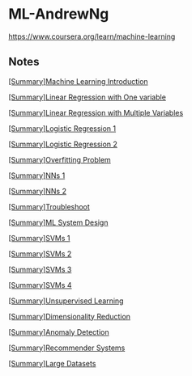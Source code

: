 # ML-AndrewNg
https://www.coursera.org/learn/machine-learning

## Notes

[[Summary]Machine Learning Introduction](https://github.com/ZhangYizhe/ML-AndrewNg/blob/ba4ace441442a0a403ed0c0287207129c809db1a/Summary/%5BSummary%5DMachine%20Learning%20Introduction.pdf)


[[Summary]Linear Regression with One variable](https://github.com/ZhangYizhe/ML-AndrewNg/blob/ba4ace441442a0a403ed0c0287207129c809db1a/Summary/%5BSummary%5DLinear%20Regression%20with%20One%20variable.pdf)

[[Summary]Linear Regression with Multiple Variables](https://github.com/ZhangYizhe/ML-AndrewNg/blob/ba4ace441442a0a403ed0c0287207129c809db1a/Summary/%5BSummary%5DLinear%20Regression%20with%20Multiple%20Variables.pdf)


[[Summary]Logistic Regression 1](https://github.com/ZhangYizhe/ML-AndrewNg/blob/ba4ace441442a0a403ed0c0287207129c809db1a/Summary/%5BSummary%5DLogistic%20Regression%201.pdf)

[[Summary]Logistic Regression 2](https://github.com/ZhangYizhe/ML-AndrewNg/blob/ba4ace441442a0a403ed0c0287207129c809db1a/Summary/%5BSummary%5DLogistic%20Regression%202.pdf)

[[Summary]Overfitting Problem](https://github.com/ZhangYizhe/ML-AndrewNg/blob/ba4ace441442a0a403ed0c0287207129c809db1a/Summary/%5BSummary%5DOverfitting%20Problem.pdf)


[[Summary]NNs 1](https://github.com/ZhangYizhe/ML-AndrewNg/blob/ba4ace441442a0a403ed0c0287207129c809db1a/Summary/%5BSummary%5DNNs%201.pdf)

[[Summary]NNs 2](https://github.com/ZhangYizhe/ML-AndrewNg/blob/ba4ace441442a0a403ed0c0287207129c809db1a/Summary/%5BSummary%5DNNs%202.pdf)


[[Summary]Troubleshoot](https://github.com/ZhangYizhe/ML-AndrewNg/blob/ba4ace441442a0a403ed0c0287207129c809db1a/Summary/%5BSummary%5DTroubleshoot.pdf)


[[Summary]ML System Design](https://github.com/ZhangYizhe/ML-AndrewNg/blob/ba4ace441442a0a403ed0c0287207129c809db1a/Summary/%5BSummary%5DML%20System%20Design.pdf)


[[Summary]SVMs 1](https://github.com/ZhangYizhe/ML-AndrewNg/blob/ba4ace441442a0a403ed0c0287207129c809db1a/Summary/%5BSummary%5DSVMs%201.pdf)

[[Summary]SVMs 2](https://github.com/ZhangYizhe/ML-AndrewNg/blob/ba4ace441442a0a403ed0c0287207129c809db1a/Summary/%5BSummary%5DSVMs%202.pdf)

[[Summary]SVMs 3](https://github.com/ZhangYizhe/ML-AndrewNg/blob/ba4ace441442a0a403ed0c0287207129c809db1a/Summary/%5BSummary%5DSVMs%203.pdf)

[[Summary]SVMs 4](https://github.com/ZhangYizhe/ML-AndrewNg/blob/ba4ace441442a0a403ed0c0287207129c809db1a/Summary/%5BSummary%5DSVMs%204.pdf)


[[Summary]Unsupervised Learning](https://github.com/ZhangYizhe/ML-AndrewNg/blob/main/Summary/%5BSummary%5DUnsupervised%20Learning.pdf)

[[Summary]Dimensionality Reduction](https://github.com/ZhangYizhe/ML-AndrewNg/blob/ba4ace441442a0a403ed0c0287207129c809db1a/Summary/%5BSummary%5DDimensionality%20Reduction.pdf)

[[Summary]Anomaly Detection](https://github.com/ZhangYizhe/ML-AndrewNg/blob/ba4ace441442a0a403ed0c0287207129c809db1a/Summary/%5BSummary%5DAnomaly%20Detection.pdf)


[[Summary]Recommender Systems](https://github.com/ZhangYizhe/ML-AndrewNg/blob/ba4ace441442a0a403ed0c0287207129c809db1a/Summary/%5BSummary%5DRecommender%20Systems.pdf)


[[Summary]Large Datasets](https://github.com/ZhangYizhe/ML-AndrewNg/blob/ba4ace441442a0a403ed0c0287207129c809db1a/Summary/%5BSummary%5DLarge%20Datasets.pdf)


